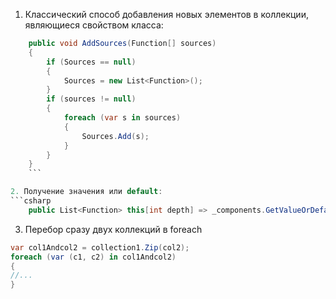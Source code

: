 1. Классический способ добавления новых элементов в коллекции, являющиеся свойством класса:

```csharp 
	public void AddSources(Function[] sources)
    {
        if (Sources == null)
        {
            Sources = new List<Function>();
        }
        if (sources != null)
        {
            foreach (var s in sources)
            {
                Sources.Add(s);
            }
        }
    }
    ```

2. Получение значения или default:
```csharp
    public List<Function> this[int depth] => _components.GetValueOrDefault(depth, []);

```

3. Перебор сразу двух коллекций в foreach
```csharp
var col1Andcol2 = collection1.Zip(col2);
foreach (var (c1, c2) in col1Andcol2)
{
//...
}
```
